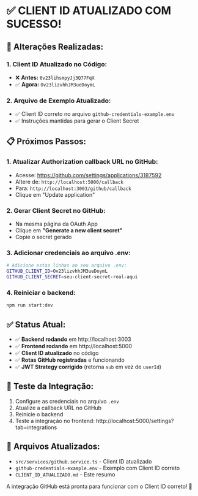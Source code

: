 # ✅ CLIENT ID ATUALIZADO COM SUCESSO!

## 🔧 **Alterações Realizadas:**

### 1. **Client ID Atualizado no Código:**
- ❌ **Antes:** `0v23lihsmpyJj3Q77FqX`
- ✅ **Agora:** `Ov23lizvhhJM3ueDoymL`

### 2. **Arquivo de Exemplo Atualizado:**
- ✅ Client ID correto no arquivo `github-credentials-example.env`
- ✅ Instruções mantidas para gerar o Client Secret

## 📋 **Próximos Passos:**

### 1. **Atualizar Authorization callback URL no GitHub:**
- Acesse: https://github.com/settings/applications/3187592
- Altere de: `http://localhost:5000/callback`
- Para: `http://localhost:3003/github/callback`
- Clique em "Update application"

### 2. **Gerar Client Secret no GitHub:**
- Na mesma página da OAuth App
- Clique em **"Generate a new client secret"**
- Copie o secret gerado

### 3. **Adicionar credenciais ao arquivo .env:**
```bash
# Adicione estas linhas ao seu arquivo .env:
GITHUB_CLIENT_ID=Ov23lizvhhJM3ueDoymL
GITHUB_CLIENT_SECRET=seu-client-secret-real-aqui
```

### 4. **Reiniciar o backend:**
```bash
npm run start:dev
```

## ✅ **Status Atual:**

- ✅ **Backend rodando** em http://localhost:3003
- ✅ **Frontend rodando** em http://localhost:5000
- ✅ **Client ID atualizado** no código
- ✅ **Rotas GitHub registradas** e funcionando
- ✅ **JWT Strategy corrigido** (retorna `sub` em vez de `userId`)

## 🎯 **Teste da Integração:**

1. Configure as credenciais no arquivo `.env`
2. Atualize a callback URL no GitHub
3. Reinicie o backend
4. Teste a integração no frontend: http://localhost:5000/settings?tab=integrations

## 📖 **Arquivos Atualizados:**

- `src/services/github.service.ts` - Client ID atualizado
- `github-credentials-example.env` - Exemplo com Client ID correto
- `CLIENT_ID_ATUALIZADO.md` - Este resumo

A integração GitHub está pronta para funcionar com o Client ID correto! 🚀


